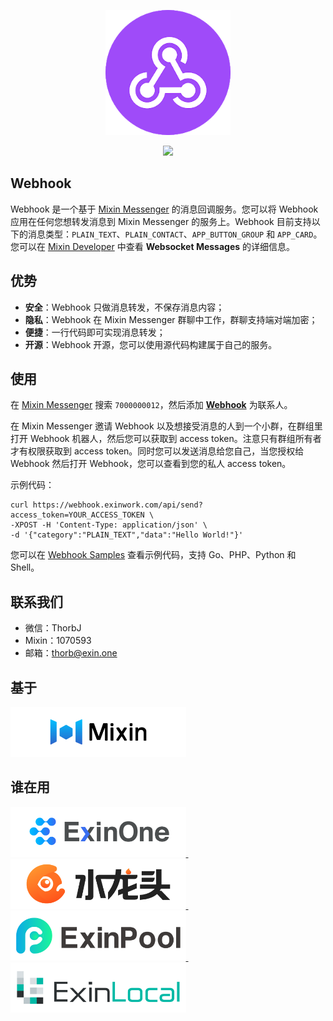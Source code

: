 <p align="center"><img src="./logos/webhook.png" width="200"></p>
<p align="center">
<a href="README.md"><img src="https://img.shields.io/badge/language-English-red.svg?longCache=true&style=flat-square"></a>
</p>

## Webhook

Webhook 是一个基于 [Mixin Messenger](https://mixin.one) 的消息回调服务。您可以将 Webhook 应用在任何您想转发消息到 Mixin Messenger 的服务上。Webhook 目前支持以下的消息类型：`PLAIN_TEXT`、`PLAIN_CONTACT`、`APP_BUTTON_GROUP` 和 `APP_CARD`。您可以在 [Mixin Developer](https://developers.mixin.one/api/beta-mixin-message/websocket-messages/) 中查看 **Websocket Messages** 的详细信息。

## 优势

* **安全**：Webhook 只做消息转发，不保存消息内容；
* **隐私**：Webhook 在 Mixin Messenger 群聊中工作，群聊支持端对端加密；
* **便捷**：一行代码即可实现消息转发；
* **开源**：Webhook 开源，您可以使用源代码构建属于自己的服务。

## 使用

在 [Mixin Messenger](https://mixin.one/messenger) 搜索 `7000000012`，然后添加 **[Webhook](https://mixin.one/codes/4d792128-1db8-4baf-8d90-d0d8189a4a7e)** 为联系人。

在 Mixin Messenger 邀请 Webhook 以及想接受消息的人到一个小群，在群组里打开 Webhook 机器人，然后您可以获取到 access token。注意只有群组所有者才有权限获取到 access token。同时您可以发送消息给您自己，当您授权给 Webhook 然后打开 Webhook，您可以查看到您的私人 access token。

示例代码：

```
curl https://webhook.exinwork.com/api/send?access_token=YOUR_ACCESS_TOKEN \
-XPOST -H 'Content-Type: application/json' \
-d '{"category":"PLAIN_TEXT","data":"Hello World!"}'
```

您可以在 [Webhook Samples](https://github.com/ExinOne/webhook-samples) 查看示例代码，支持 Go、PHP、Python 和 Shell。

## 联系我们

- 微信：ThorbJ
- Mixin：1070593
- 邮箱：thorb@exin.one

## 基于

<p align="left">
  <a target="_blank" href="https://mixin.one">
    <img src="./logos/Mixin.png" height="80">
  </a>
</p>

## 谁在用

<p align="left">
  <a target="_blank" href="https://exinone.com">
    <img src="./logos/ExinOne.png" height="80">
  </a>
  &nbsp;
    <a target="_blank" href="https://exinone.com">
    <img src="./logos/ExinEarn.png" height="80">
  </a>
  &nbsp;
  <a target="_blank" href="https://exinpool.com">
    <img src="./logos/ExinPool.png" height="80">
  </a>
  &nbsp;
  <a target="_blank" href="https://support.exinlocal.com">
    <img src="./logos/ExinLocal.png" height="80">
  </a>
</p>
